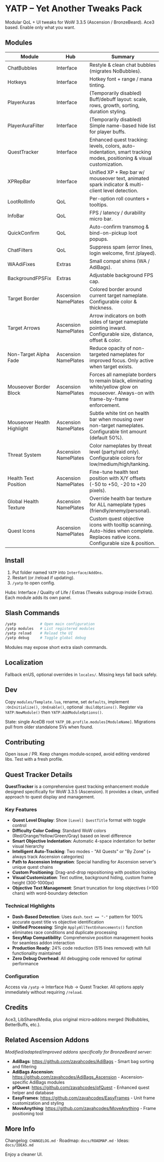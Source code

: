 ﻿# YATP – Yet Another Tweaks Pack

Modular QoL + UI tweaks for WoW 3.3.5 (Ascension / BronzeBeard). Ace3 based. Enable only what you want.

## Modules

| Module | Hub | Summary |
|--------|-----|---------|
| ChatBubbles | Interface | Restyle & clean chat bubbles (migrates NoBubbles). |
| Hotkeys | Interface | Hotkey font + range / mana tinting. |
| PlayerAuras | Interface | (Temporarily disabled) Buff/debuff layout: scale, rows, growth, sorting, duration styling. |
| PlayerAuraFilter | Interface | (Temporarily disabled) Simple name-based hide list for player buffs. |
| QuestTracker | Interface | Enhanced quest tracking: levels, colors, auto-indentation, smart tracking modes, positioning & visual customization. |
| XPRepBar | Interface | Unified XP + Rep bar w/ mouseover text, animated spark indicator & multi-client level detection. |
| LootRollInfo | QoL | Per-option roll counters + tooltips. |
| InfoBar | QoL | FPS / latency / durability micro bar. |
| QuickConfirm | QoL | Auto-confirm transmog & bind-on-pickup loot popups. |
| ChatFilters | QoL | Suppress spam (error lines, login welcome, first /played). |
| WAAdiFixes | Extras | Small compat shims (WA / AdiBags). |
| BackgroundFPSFix | Extras | Adjustable background FPS cap. |
| Target Border | Ascension NamePlates | Colored border around current target nameplate. Configurable color & thickness. |
| Target Arrows | Ascension NamePlates | Arrow indicators on both sides of target nameplate pointing inward. Configurable size, distance, offset & color. |
| Non-Target Alpha Fade | Ascension NamePlates | Reduce opacity of non-targeted nameplates for improved focus. Only active when target exists. |
| Mouseover Border Block | Ascension NamePlates | Forces all nameplate borders to remain black, eliminating white/yellow glow on mouseover. Always-on with frame-by-frame enforcement. |
| Mouseover Health Highlight | Ascension NamePlates | Subtle white tint on health bar when mousing over non-target nameplates. Configurable tint amount (default 50%). |
| Threat System | Ascension NamePlates | Color nameplates by threat level (party/raid only). Configurable colors for low/medium/high/tanking. |
| Health Text Position | Ascension NamePlates | Fine-tune health text position with X/Y offsets (-50 to +50, -20 to +20 pixels). |
| Global Health Texture | Ascension NamePlates | Override health bar texture for ALL nameplate types (friendly/enemy/personal). |
| Quest Icons | Ascension NamePlates | Custom quest objective icons with tooltip scanning. Auto-hides when complete. Replaces native icons. Configurable size & position. |

## Install

1. Put folder named `YATP` into `Interface/AddOns`.
2. Restart (or /reload if updating).
3. `/yatp` to open config.

Hubs: Interface / Quality of Life / Extras (Tweaks subgroup inside Extras). Each module adds its own panel.

## Slash Commands

```bash
/yatp           # Open main configuration
/yatp modules   # List registered modules
/yatp reload    # Reload the UI
/yatp debug     # Toggle global debug
```

Modules may expose short extra slash commands.

## Localization

Fallback enUS, optional overrides in `locales/`. Missing keys fall back safely.

## Dev

Copy `modules/Template.lua`, rename, set `defaults`, implement `:OnInitialize()`, `:OnEnable()`, optional `:BuildOptions()`. Register via `YATP:NewModule()` then `YATP:AddModuleOptions()`.

State: single AceDB root `YATP_DB.profile.modules[ModuleName]`. Migrations pull from older standalone SVs when found.

## Contributing

Open issue / PR. Keep changes module‑scoped, avoid editing vendored libs. Test with a fresh profile.

## Quest Tracker Details

**QuestTracker** is a comprehensive quest tracking enhancement module designed specifically for WoW 3.3.5 (Ascension). It provides a clean, unified approach to quest display and management.

### Key Features

- **Quest Level Display**: Show `[Level] QuestTitle` format with toggle control
- **Difficulty Color Coding**: Standard WoW colors (Red/Orange/Yellow/Green/Gray) based on level difference
- **Smart Objective Indentation**: Automatic 4-space indentation for better visual hierarchy
- **Intelligent Auto-Tracking**: Two modes - "All Quests" or "By Zone" (+ always track Ascension categories)
- **Path to Ascension Integration**: Special handling for Ascension server's unique quest chains
- **Custom Positioning**: Drag-and-drop repositioning with position locking
- **Visual Customization**: Text outline, background hiding, custom frame height (300-1000px)
- **Objective Text Management**: Smart truncation for long objectives (>100 chars) with word-boundary detection

### Technical Highlights

- **Dash-Based Detection**: Uses `dash.text == "-"` pattern for 100% accurate quest title vs objective identification
- **Unified Processing**: Single `ApplyAllTextEnhancements()` function eliminates race conditions and duplicate processing
- **SexyMap Compatibility**: Comprehensive position management hooks for seamless addon interaction
- **Production Ready**: 24% code reduction (515 lines removed) with full functionality maintained
- **Zero Debug Overhead**: All debugging code removed for optimal performance

### Configuration

Access via `/yatp` → Interface Hub → Quest Tracker. All options apply immediately without requiring `/reload`.

## Credits

Ace3, LibSharedMedia, plus original micro‑addons merged (NoBubbles, BetterBuffs, etc.).

## Related Ascension Addons

*Modified/adapted/improved addons specifically for BronzeBeard server:*

- **AdiBags**: <https://github.com/zavahcodes/AdiBags> - Smart bag sorting and filtering
- **AdiBags Ascension**: <https://github.com/zavahcodes/AdiBags_Ascension> - Ascension-specific AdiBags modules
- **pfQuest**: <https://github.com/zavahcodes/pfQuest> - Enhanced quest helper and database
- **EasyFrames**: <https://github.com/zavahcodes/EasyFrames> - Unit frame customization and styling
- **MoveAnything**: <https://github.com/zavahcodes/MoveAnything> - Frame positioning tool

## More Info

Changelog: `CHANGELOG.md` · Roadmap: `docs/ROADMAP.md` · Ideas: `docs/IDEAS.md`

Enjoy a cleaner UI.
